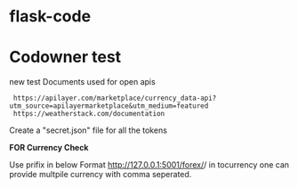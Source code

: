 # flask-code
# Codowner test
new test
Documents used for open apis

     https://apilayer.com/marketplace/currency_data-api?utm_source=apilayermarketplace&utm_medium=featured
     https://weatherstack.com/documentation

Create a "secret.json" file for all the tokens

****FOR Currency Check****

Use prifix in below Format http://127.0.0.1:5001/forex/<FromCurrency>/<tocurrency>
in tocurrency one can provide multpile currency with comma seperated.
